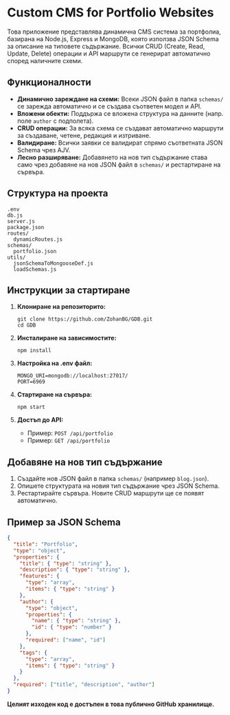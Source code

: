 # Custom CMS for Portfolio Websites

Това приложение представлява динамична CMS система за портфолиа, базирана на Node.js, Express и MongoDB, която използва JSON Schema за описание на типовете съдържание. Всички CRUD (Create, Read, Update, Delete) операции и API маршрути се генерират автоматично според наличните схеми.

## Функционалности

- **Динамично зареждане на схеми:** Всеки JSON файл в папка `schemas/` се зарежда автоматично и се създава съответен модел и API.
- **Вложени обекти:** Поддържа се вложена структура на данните (напр. поле `author` с подполета).
- **CRUD операции:** За всяка схема се създават автоматично маршрути за създаване, четене, редакция и изтриване.
- **Валидиране:** Всички заявки се валидират спрямо съответната JSON Schema чрез AJV.
- **Лесно разширяване:** Добавянето на нов тип съдържание става само чрез добавяне на нов JSON файл в `schemas/` и рестартиране на сървъра.

## Структура на проекта

```
.env
db.js
server.js
package.json
routes/
  dynamicRoutes.js
schemas/
  portfolio.json
utils/
  jsonSchemaToMongooseDef.js
  loadSchemas.js
```

## Инструкции за стартиране

1. **Клониране на репозиторито:**
   ```
   git clone https://github.com/ZohanBG/GDB.git
   cd GDB
   ```

2. **Инсталиране на зависимостите:**
   ```
   npm install
   ```

3. **Настройка на .env файл:**
   ```
   MONGO_URI=mongodb://localhost:27017/
   PORT=6969
   ```

4. **Стартиране на сървъра:**
   ```
   npm start
   ```

5. **Достъп до API:**
   - Пример: `POST /api/portfolio`
   - Пример: `GET /api/portfolio`

## Добавяне на нов тип съдържание

1. Създайте нов JSON файл в папка `schemas/` (например `blog.json`).
2. Опишете структурата на новия тип съдържание чрез JSON Schema.
3. Рестартирайте сървъра. Новите CRUD маршрути ще се появят автоматично.

## Пример за JSON Schema

```json
{
  "title": "Portfolio",
  "type": "object",
  "properties": {
    "title": { "type": "string" },
    "description": { "type": "string" },
    "features": {
      "type": "array",
      "items": { "type": "string" }
    },
    "author": {
      "type": "object",
      "properties": {
        "name": { "type": "string" },
        "id": { "type": "number" }
      },
      "required": ["name", "id"]
    },
    "tags": {
      "type": "array",
      "items": { "type": "string" }
    }
  },
  "required": ["title", "description", "author"]
}
```

**Целият изходен код е достъпен в това публично GitHub хранилище.**